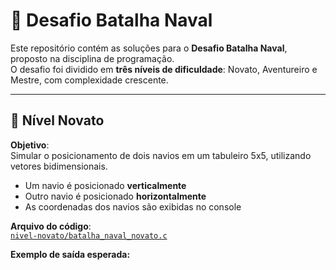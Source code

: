 # 🚢 Desafio Batalha Naval

Este repositório contém as soluções para o **Desafio Batalha Naval**, proposto na disciplina de programação.  
O desafio foi dividido em **três níveis de dificuldade**: Novato, Aventureiro e Mestre, com complexidade crescente.

---

## 🏅 Nível Novato

**Objetivo**:  
Simular o posicionamento de dois navios em um tabuleiro 5x5, utilizando vetores bidimensionais.

- Um navio é posicionado **verticalmente**
- Outro navio é posicionado **horizontalmente**
- As coordenadas dos navios são exibidas no console

**Arquivo do código**:  
[`nivel-novato/batalha_naval_novato.c`](./nivel-novato/batalha_naval_novato.c)

**Exemplo de saída esperada:**
